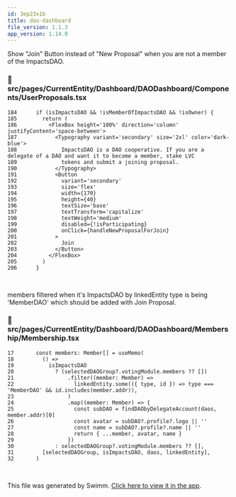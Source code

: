 ```yaml
---
id: 3ep23x1b
title: dao-dashboard
file_version: 1.1.3
app_version: 1.14.0
---
```


Show "Join" Button instead of "New Proposal" when you are not a member of the ImpactsDAO.
<!-- NOTE-swimm-snippet: the lines below link your snippet to Swimm -->
### 📄 src/pages/CurrentEntity/Dashboard/DAODashboard/Components/UserProposals.tsx
<!-- collapsed -->

```tsx
184      if (isImpactsDAO && !isMemberOfImpactsDAO && !isOwner) {
185        return (
186          <FlexBox height='100%' direction='column' justifyContent='space-between'>
187            <Typography variant='secondary' size='2xl' color='dark-blue'>
188              ImpactsDAO is a DAO cooperative. If you are a delegate of a DAO and want it to become a member, stake LVC
189              tokens and submit a joining proposal.
190            </Typography>
191            <Button
192              variant='secondary'
193              size='flex'
194              width={170}
195              height={40}
196              textSize='base'
197              textTransform='capitalize'
198              textWeight='medium'
199              disabled={!isParticipating}
200              onClick={handleNewProposalForJoin}
201            >
202              Join
203            </Button>
204          </FlexBox>
205        )
206      }
```

<br/>

members filtered when it's ImpactsDAO by linkedEntity type is being 'MemberDAO' which should be added with Join Proposal.
<!-- NOTE-swimm-snippet: the lines below link your snippet to Swimm -->
### 📄 src/pages/CurrentEntity/Dashboard/DAODashboard/Membership/Membership.tsx
<!-- collapsed -->

```tsx
17       const members: Member[] = useMemo(
18         () =>
19           isImpactsDAO
20             ? (selectedDAOGroup?.votingModule.members ?? [])
21                 .filter((member: Member) =>
22                   linkedEntity.some(({ type, id }) => type === 'MemberDAO' && id.includes(member.addr)),
23                 )
24                 .map((member: Member) => {
25                   const subDAO = findDAObyDelegateAccount(daos, member.addr)[0]
26                   const avatar = subDAO?.profile?.logo || ''
27                   const name = subDAO?.profile?.name || ''
28                   return { ...member, avatar, name }
29                 })
30             : selectedDAOGroup?.votingModule.members ?? [],
31         [selectedDAOGroup, isImpactsDAO, daos, linkedEntity],
32       )
```

<br/>

This file was generated by Swimm. [Click here to view it in the app](https://app.swimm.io/repos/Z2l0aHViJTNBJTNBaXhvLXdlYmNsaWVudCUzQSUzQWl4b2ZvdW5kYXRpb24=/docs/3ep23x1b).
